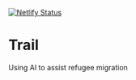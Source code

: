 [![Netlify Status](https://api.netlify.com/api/v1/badges/cd43f127-95f4-4553-ac6e-52a29d3c8164/deploy-status)](https://app.netlify.com/sites/trailai/deploys)

# Trail
Using AI to assist refugee migration
